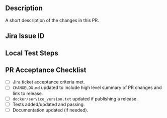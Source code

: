 ## Description

A short description of the changes in this PR.

## Jira Issue ID


## Local Test Steps


## PR Acceptance Checklist
* [ ] Jira ticket acceptance criteria met.
* [ ] `CHANGELOG.md` updated to include high level summary of PR changes and link to release.
* [ ] `docker/service_version.txt` updated if publishing a release.
* [ ] Tests added/updated and passing.
* [ ] Documentation updated (if needed).
